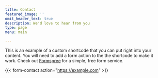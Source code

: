 ```yaml
---
title: Contact
featured_image: ''
omit_header_text: true
description: We'd love to hear from you
type: page
menu: main

---
```


This is an example of a custom shortcode that you can put right into your content. You will need to add a form action to the the shortcode to make it work. Check out [Formspree](https://formspree.io/) for a simple, free form service. 

{{< form-contact action="https://example.com"  >}}
